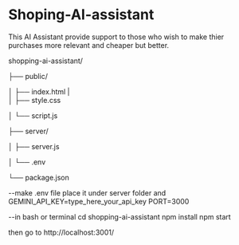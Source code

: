 # Shoping-AI-assistant
This AI Assistant provide support to those who wish to make thier purchases more relevant and cheaper but better.


shopping-ai-assistant/

├── public/

│   ├── index.html
|      
│   ├── style.css
   
│   └── script.js
   
├── server/
   
│   ├── server.js
   
│   └── .env

└── package.json


--make .env file place it under server folder and 
GEMINI_API_KEY=type_here_your_api_key
PORT=3000

--in bash or terminal
cd shopping-ai-assistant
npm install
npm start

then go to http://localhost:3001/
